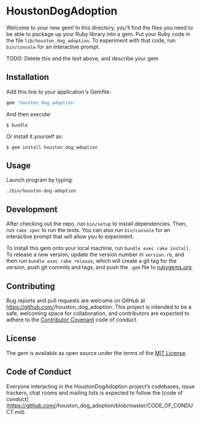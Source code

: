 # HoustonDogAdoption

Welcome to your new gem! In this directory, you'll find the files you need to be able to package up your Ruby library into a gem. Put your Ruby code in the file `lib/houston_dog_adoption`. To experiment with that code, run `bin/console` for an interactive prompt.

TODO: Delete this and the text above, and describe your gem

## Installation

Add this line to your application's Gemfile:

```ruby
gem 'houston_dog_adoption'
```

And then execute:

    $ bundle

Or install it yourself as:

    $ gem install houston_dog_adoption

## Usage

Launch program by typing:

    ./bin/houston-dog-adoption

## Development

After checking out the repo, run `bin/setup` to install dependencies. Then, run `rake spec` to run the tests. You can also run `bin/console` for an interactive prompt that will allow you to experiment.

To install this gem onto your local machine, run `bundle exec rake install`. To release a new version, update the version number in `version.rb`, and then run `bundle exec rake release`, which will create a git tag for the version, push git commits and tags, and push the `.gem` file to [rubygems.org](https://rubygems.org).

## Contributing

Bug reports and pull requests are welcome on GitHub at https://github.com/<github username>/houston_dog_adoption. This project is intended to be a safe, welcoming space for collaboration, and contributors are expected to adhere to the [Contributor Covenant](http://contributor-covenant.org) code of conduct.

## License

The gem is available as open source under the terms of the [MIT License](https://opensource.org/licenses/MIT).

## Code of Conduct

Everyone interacting in the HoustonDogAdoption project’s codebases, issue trackers, chat rooms and mailing lists is expected to follow the [code of conduct](https://github.com/<github username>/houston_dog_adoption/blob/master/CODE_OF_CONDUCT.md).

